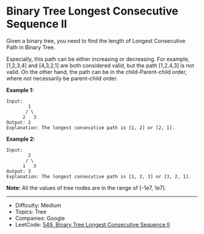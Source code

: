 # Binary Tree Longest Consecutive Sequence II

Given a binary tree, you need to find the length of Longest Consecutive Path in Binary Tree.

Especially, this path can be either increasing or decreasing. For example, [1,2,3,4] and [4,3,2,1] are both considered valid, but the path [1,2,4,3] is not valid. On the other hand, the path can be in the child-Parent-child order, where not necessarily be parent-child order.

**Example 1:**
```
Input:
        1
       / \
      2   3
Output: 2
Explanation: The longest consecutive path is [1, 2] or [2, 1].
```
**Example 2:**
```
Input:
        2
       / \
      1   3
Output: 3
Explanation: The longest consecutive path is [1, 2, 3] or [3, 2, 1].
```
**Note:** All the values of tree nodes are in the range of [-1e7, 1e7].

---

* Difficulty: Medium
* Topics: Tree
* Companies: Google
* LeetCode: [549. Binary Tree Longest Consecutive Sequence II](https://leetcode.com/problems/binary-tree-longest-consecutive-sequence-ii/description/)
